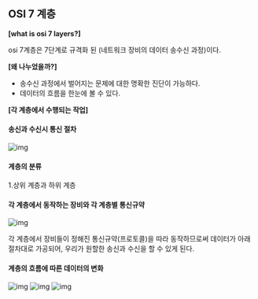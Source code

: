 
## OSI 7 계층

**[what is osi 7 layers?]**

osi 7계층은 7단계로 규격화 된 (네트워크 장비의 데이터 송수신 과정)이다. 

**[왜 나누었을까?]**

- 송수신 과정에서 벌어지는 문제에 대한 명확한 진단이 가능하다.
- 데이터의 흐름을 한눈에 볼 수 있다.

**[각 계층에서 수행되는 작업]**

#### 송신과 수신시 통신 절차

![img](https://insights.profitap.com/hs-fs/hubfs/The%207%20Layers%20of%20OSI.png?width=840&name=The%207%20Layers%20of%20OSI.png)

#### 계층의 분류 

1.상위 계층과 하위 계층


#### 각 계층에서 동작하는 장비와 각 계층별 통신규약

![img](http://linux-training.be/networking/images/networklayers.png) 

각 계층에서 장비들이 정해진 통신규약(프로토콜)을 따라 동작하므로써 데이터가 아래 절차대로 가공되어, 우리가 원할한 송신과 수신을 할 수 있게 된다.

#### 계층의 흐름에 따른 데이터의 변화

![img](https://s3.ap-south-1.amazonaws.com/afteracademy-server-uploads/what-is-data-encapsulation-in-networking-process-148532037a490a19.jpg)
![img](https://s3.ap-south-1.amazonaws.com/afteracademy-server-uploads/what-is-data-encapsulation-in-networking-intro-651bf3770350727c.jpg) ![img](https://s3.ap-south-1.amazonaws.com/afteracademy-server-uploads/what-is-data-encapsulation-in-networking-encapsulated-data-term-a781975b6bcfd332.jpg)










